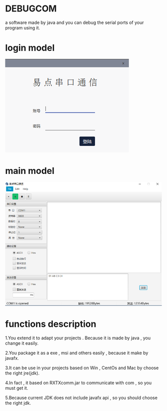 # DEBUGCOM
a software made by java and you can debug the serial ports of your program using it.  

# **login model**
![image](src/sample/image/logo_model.PNG)

# **main model**
![image](src/sample/image/content_model.PNG)

# **functions description**
1.You extend it to adapt your projects . Because it is made by java , you change it easily.

2.You package it as a exe , msi and others easily , because it make by javafx.

3.It can be use in your projects based on Win , CentOs and Mac by choose the right jre(jdk).

4.In fact , it based on RXTXcomm.jar to communicate with com , so you must get it.

5.Because current JDK does not include javafx api , so you should choose the right jdk.


